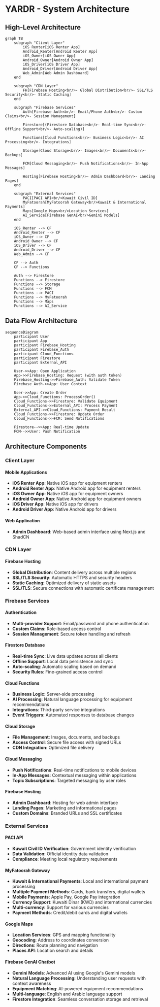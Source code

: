 # YARDR - System Architecture

## High-Level Architecture

```mermaid
graph TB
    subgraph "Client Layer"
        iOS_Renter[iOS Renter App]
        Android_Renter[Android Renter App]
        iOS_Owner[iOS Owner App]
        Android_Owner[Android Owner App]
        iOS_Driver[iOS Driver App]
        Android_Driver[Android Driver App]
        Web_Admin[Web Admin Dashboard]
    end
    
    subgraph "CDN Layer"
        FH[Firebase Hosting<br/>- Global Distribution<br/>- SSL/TLS Security<br/>- Static Caching]
    end
    
    subgraph "Firebase Services"
        Auth[Firebase Auth<br/>- Email/Phone Auth<br/>- Custom Claims<br/>- Session Management]
        
        Firestore[(Firestore Database<br/>- Real-time Sync<br/>- Offline Support<br/>- Auto-scaling)]
        
        Functions[Cloud Functions<br/>- Business Logic<br/>- AI Processing<br/>- Integrations]
        
        Storage[Cloud Storage<br/>- Images<br/>- Documents<br/>- Backups]
        
        FCM[Cloud Messaging<br/>- Push Notifications<br/>- In-App Messages]
        
        Hosting[Firebase Hosting<br/>- Admin Dashboard<br/>- Landing Pages]
    end
    
    subgraph "External Services"
        PACI[PACI API<br/>Kuwait Civil ID]
        MyFatoorah[MyFatoorah Gateway<br/>Kuwait & International Payments]
        Maps[Google Maps<br/>Location Services]
        AI_Service[Firebase GenAI<br/>Gemini Models]
    end
    
    iOS_Renter --> CF
    Android_Renter --> CF
    iOS_Owner --> CF
    Android_Owner --> CF
    iOS_Driver --> CF
    Android_Driver --> CF
    Web_Admin --> CF
    
    CF --> Auth
    CF --> Functions
    
    Auth --> Firestore
    Functions --> Firestore
    Functions --> Storage
    Functions --> FCM
    Functions --> PACI
    Functions --> MyFatoorah
    Functions --> Maps
    Functions --> AI_Service
```

## Data Flow Architecture

```mermaid
sequenceDiagram
    participant User
    participant App
    participant Firebase_Hosting
    participant Firebase_Auth
    participant Cloud_Functions
    participant Firestore
    participant External_API
    
    User->>App: Open Application
    App->>Firebase_Hosting: Request (with auth token)
    Firebase_Hosting->>Firebase_Auth: Validate Token
    Firebase_Auth->>App: User Context
    
    User->>App: Create Order
    App->>Cloud_Functions: ProcessOrder()
    Cloud_Functions->>Firestore: Validate Equipment
    Cloud_Functions->>External_API: Process Payment
    External_API->>Cloud_Functions: Payment Result
    Cloud_Functions->>Firestore: Update Order
    Cloud_Functions->>FCM: Send Notifications
    
    Firestore-->>App: Real-time Update
    FCM-->>User: Push Notification
```

## Architecture Components

### Client Layer

#### Mobile Applications
- **iOS Renter App**: Native iOS app for equipment renters
- **Android Renter App**: Native Android app for equipment renters
- **iOS Owner App**: Native iOS app for equipment owners
- **Android Owner App**: Native Android app for equipment owners
- **iOS Driver App**: Native iOS app for drivers
- **Android Driver App**: Native Android app for drivers

#### Web Application
- **Admin Dashboard**: Web-based admin interface using Next.js and ShadCN

### CDN Layer

#### Firebase Hosting
- **Global Distribution**: Content delivery across multiple regions
- **SSL/TLS Security**: Automatic HTTPS and security headers
- **Static Caching**: Optimized delivery of static assets
- **SSL/TLS**: Secure connections with automatic certificate management

### Firebase Services

#### Authentication
- **Multi-provider Support**: Email/password and phone authentication
- **Custom Claims**: Role-based access control
- **Session Management**: Secure token handling and refresh

#### Firestore Database
- **Real-time Sync**: Live data updates across all clients
- **Offline Support**: Local data persistence and sync
- **Auto-scaling**: Automatic scaling based on demand
- **Security Rules**: Fine-grained access control

#### Cloud Functions
- **Business Logic**: Server-side processing
- **AI Processing**: Natural language processing for equipment recommendations
- **Integrations**: Third-party service integrations
- **Event Triggers**: Automated responses to database changes

#### Cloud Storage
- **File Management**: Images, documents, and backups
- **Access Control**: Secure file access with signed URLs
- **CDN Integration**: Optimized file delivery

#### Cloud Messaging
- **Push Notifications**: Real-time notifications to mobile devices
- **In-App Messages**: Contextual messaging within applications
- **Topic Subscriptions**: Targeted messaging by user roles

#### Firebase Hosting
- **Admin Dashboard**: Hosting for web admin interface
- **Landing Pages**: Marketing and informational pages
- **Custom Domains**: Branded URLs and SSL certificates

### External Services

#### PACI API
- **Kuwait Civil ID Verification**: Government identity verification
- **Data Validation**: Official identity data validation
- **Compliance**: Meeting local regulatory requirements

#### MyFatoorah Gateway
- **Kuwait & International Payments**: Local and international payment processing
- **Multiple Payment Methods**: Cards, bank transfers, digital wallets
- **Mobile Payments**: Apple Pay, Google Pay integration
- **Currency Support**: Kuwaiti Dinar (KWD) and international currencies
- **Multi-currency**: Support for various currencies
- **Payment Methods**: Credit/debit cards and digital wallets

#### Google Maps
- **Location Services**: GPS and mapping functionality
- **Geocoding**: Address to coordinates conversion
- **Directions**: Route planning and navigation
- **Places API**: Location search and details

#### Firebase GenAI Chatbot
- **Gemini Models**: Advanced AI using Google's Gemini models
- **Natural Language Processing**: Understanding user requests with context awareness
- **Equipment Matching**: AI-powered equipment recommendations
- **Multi-language**: English and Arabic language support
- **Firestore Integration**: Seamless conversation storage and retrieval

